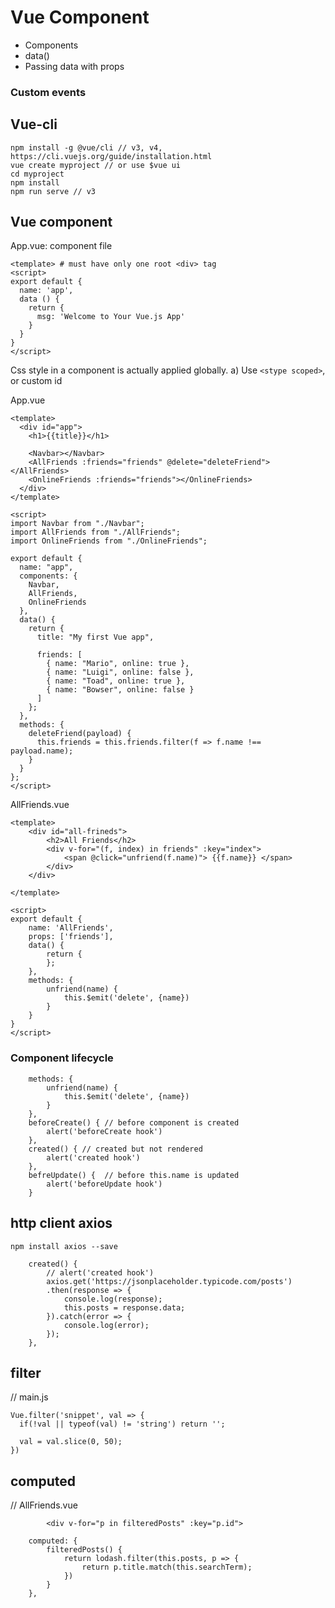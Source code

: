 Vue Component
==============

- Components
- data()
- Passing data with props

### Custom events

## Vue-cli
```shell script
npm install -g @vue/cli // v3, v4, https://cli.vuejs.org/guide/installation.html
vue create myproject // or use $vue ui
cd myproject
npm install
npm run serve // v3

```

## Vue component
App.vue: component file
```shell script
<template> # must have only one root <div> tag
<script>
export default {
  name: 'app',
  data () {
    return {
      msg: 'Welcome to Your Vue.js App'
    }
  }
}
</script>
```


Css style in a component is actually applied globally.
a)	Use `<stype scoped>`, or custom id


App.vue
```shell script
<template>
  <div id="app">
    <h1>{{title}}</h1>

    <Navbar></Navbar>
    <AllFriends :friends="friends" @delete="deleteFriend"></AllFriends>
    <OnlineFriends :friends="friends"></OnlineFriends>
  </div>
</template>

<script>
import Navbar from "./Navbar";
import AllFriends from "./AllFriends";
import OnlineFriends from "./OnlineFriends";

export default {
  name: "app",
  components: {
    Navbar,
    AllFriends,
    OnlineFriends
  },
  data() {
    return {
      title: "My first Vue app",

      friends: [
        { name: "Mario", online: true },
        { name: "Luigi", online: false },
        { name: "Toad", online: true },
        { name: "Bowser", online: false }
      ]
    };
  },
  methods: {
    deleteFriend(payload) {
      this.friends = this.friends.filter(f => f.name !== payload.name);
    }
  }
};
</script>

```


AllFriends.vue
```shell script
<template>
    <div id="all-frineds">
        <h2>All Friends</h2>
        <div v-for="(f, index) in friends" :key="index">
            <span @click="unfriend(f.name)"> {{f.name}} </span>
        </div>
    </div>

</template>

<script>
export default {
    name: 'AllFriends',
    props: ['friends'],
    data() {
        return {
        };
    },
    methods: {
        unfriend(name) {
            this.$emit('delete', {name})
        }
    }
}
</script>

```

### Component lifecycle
```shell script
    methods: {
        unfriend(name) {
            this.$emit('delete', {name})
        }
    },
    beforeCreate() { // before component is created
        alert('beforeCreate hook')
    },
    created() { // created but not rendered
        alert('created hook')
    },
    befreUpdate() {  // before this.name is updated
        alert('beforeUpdate hook')
    }

```

## http client axios
```shell script
npm install axios --save
```

```shell script
    created() {
        // alert('created hook')
        axios.get('https://jsonplaceholder.typicode.com/posts')
        .then(response => {
            console.log(response);
            this.posts = response.data;
        }).catch(error => {
            console.log(error);
        });
    },
```


## filter
// main.js
```shell script
Vue.filter('snippet', val => {
  if(!val || typeof(val) != 'string') return '';

  val = val.slice(0, 50);
})
```


## computed
// AllFriends.vue
```shell script
        <div v-for="p in filteredPosts" :key="p.id">

    computed: {
        filteredPosts() {
            return lodash.filter(this.posts, p => {
                return p.title.match(this.searchTerm);
            })
        }
    },

```


